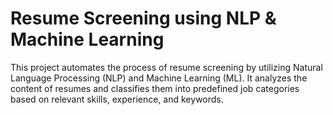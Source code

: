 # Resume Screening using NLP & Machine Learning
This project automates the process of resume screening by utilizing Natural Language Processing (NLP) and Machine Learning (ML). It analyzes the content of resumes and classifies them into predefined job categories based on relevant skills, experience, and keywords.
